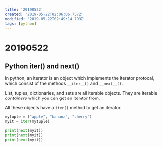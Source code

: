 ```yaml
---
title: '20190522'
created: '2019-05-22T02:06:06.757Z'
modified: '2019-05-22T02:49:14.793Z'
tags: [python]
---
```


# 20190522

## Python iter() and next()

In python, an iterator is an object which implements the iterator protocal, which consist of the methods `__iter__()` and `__next__()`.

List, tuples, dictionaries, and sets are all iterable objects. They are iterable *containers* which you can get an iterator from.

All these objects have a `iter()` method to get an iterator.

```python
mytuple = ("apple", "banana", "cherry")
myit = iter(mytuple)

print(next(myit))
print(next(myit))
print(next(myit))
```
